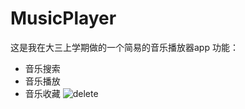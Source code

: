 # MusicPlayer
这是我在大三上学期做的一个简易的音乐播放器app
功能：
* 音乐搜索
* 音乐播放
* 音乐收藏
![delete](https://user-images.githubusercontent.com/86274455/205437536-60fc441d-f95f-4533-9a37-1767c4db0913.png)
